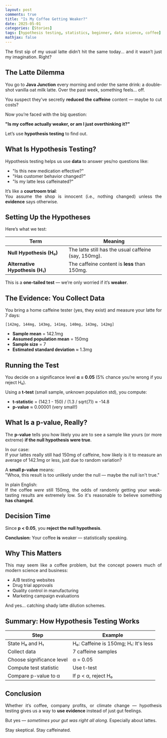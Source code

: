 ```yaml
---
layout: post
comments: true
title: "Is My Coffee Getting Weaker?"
date: 2025-05-01
categories: [Stories]
tags: [hypothesis testing, statistics, beginner, data science, coffee]
mathjax: false
---
```


<style>
p {
  text-align: justify;
}
.post pre, .post code {
    border: none;
    background-color: #eee;
}

</style>

The first sip of my usual latte didn’t hit the same today... and it wasn’t just my imagination. Right?

## The Latte Dilemma

You go to **Java Junction** every morning and order the same drink: a double-shot vanilla oat milk latte. Over the past week, something feels... off.

You suspect they’ve secretly **reduced the caffeine** content — maybe to cut costs?

Now you’re faced with the big question:

**"Is my coffee actually weaker, or am I just overthinking it?"**

Let’s use **hypothesis testing** to find out.

## What Is Hypothesis Testing?

Hypothesis testing helps us use **data** to answer yes/no questions like:

- "Is this new medication effective?"
- "Has customer behavior changed?"
- "Is my latte less caffeinated?"

It’s like a **courtroom trial**:  
You assume the shop is innocent (i.e., nothing changed) unless the **evidence** says otherwise.

## Setting Up the Hypotheses

Here’s what we test:

| Term                     | Meaning |
|--------------------------|---------|
| **Null Hypothesis (H₀)**      | The latte still has the usual caffeine (say, 150mg). |
| **Alternative Hypothesis (H₁)** | The caffeine content is **less** than 150mg.         |

This is a **one-tailed test** — we’re only worried if it’s **weaker**.

## The Evidence: You Collect Data

You bring a home caffeine tester (yes, they exist) and measure your latte for 7 days:

```
[142mg, 144mg, 143mg, 141mg, 140mg, 143mg, 142mg]
```

- **Sample mean** = 142.1mg  
- **Assumed population mean** = 150mg  
- **Sample size** = 7  
- **Estimated standard deviation** ≈ 1.3mg

## Running the Test

You decide on a significance level **α = 0.05** (5% chance you’re wrong if you reject H₀).

Using a **t-test** (small sample, unknown population std), you compute:

- **t-statistic** = (142.1 - 150) / (1.3 / sqrt(7)) ≈ -14.8  
- **p-value** ≈ 0.00001 (very small!)

## What Is a p-value, Really?

The **p-value** tells you how likely you are to see a sample like yours (or more extreme) **if the null hypothesis were true**.

In our case:  
If your lattes really still had 150mg of caffeine, how likely is it to measure an average of 142.1mg or less, just due to random variation?

A **small p-value** means:  
"Whoa, this result is too unlikely under the null — maybe the null isn't true."

In plain English:  
If the coffee *were* still 150mg, the odds of randomly getting your weak-tasting results are extremely low. So it's reasonable to believe something **has changed**.

## Decision Time

Since **p < 0.05**, you **reject the null hypothesis**.

**Conclusion:** Your coffee **is** weaker — statistically speaking.

## Why This Matters

This may seem like a coffee problem, but the concept powers much of modern science and business:

- A/B testing websites
- Drug trial approvals
- Quality control in manufacturing
- Marketing campaign evaluations

And yes... catching shady latte dilution schemes.

## Summary: How Hypothesis Testing Works

| Step                        | Example |
|-----------------------------|---------|
| State H₀ and H₁             | H₀: Caffeine is 150mg; H₁: It's less |
| Collect data                | 7 caffeine samples |
| Choose significance level   | α = 0.05 |
| Compute test statistic      | Use t-test |
| Compare p-value to α        | If p < α, reject H₀ |

## Conclusion

Whether it’s coffee, company profits, or climate change — hypothesis testing gives us a way to **use evidence** instead of just gut feelings.

But yes — *sometimes your gut was right all along*. Especially about lattes.

Stay skeptical. Stay caffeinated.
